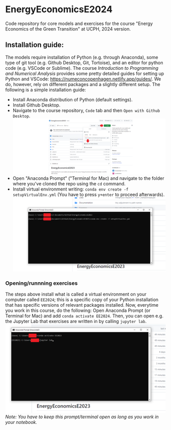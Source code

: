 # EnergyEconomicsE2024
Code repository for core models and exercises for the course "Energy Economics of the Green Transition" at UCPH, 2024 version.

## Installation guide:
The models require installation of Python (e.g. through Anaconda), some type of git tool (e.g. Github Desktop, Git, Tortoise), and an editor for python code (e.g. VSCode or Sublime). The course *Introduction to Programming and Numerical Analysis* provides some pretty detailed guides for setting up Python and VSCode: https://numeconcopenhagen.netlify.app/guides/. We do, however, rely on different packages and a slightly different setup. The following is a simple installation guide:
* Install Anaconda distribution of Python (default settings).
* Install Github Desktop.
* Navigate to the course repository, ```Code``` tab and then ```Open with Github Desktop```. 
  ![](screenDump1.png)
* Open "Anaconda Prompt" ("Terminal for Mac) and navigate to the folder where you've cloned the repo using the ```cd``` command.
* Install virtual environment writing: ```conda env create -f setupVirtualEnv.yml``` (You have to press ```y+enter``` to proceed afterwards).
  ![](screenDump2.png)

### Opening/runnning exercises
The steps above install what is called a virtual environment on your computer called ```EE2024```; this is a specific copy of your Python installation that has specific versions of relevant packages installed. Now, everytime you work in this course, do the following: Open Anaconda Prompt (or Terminal for Mac) and add ```conda activate EE2024```. Then, you can open e.g. the Jupyter Lab that exercises are written in by calling  ```jupyter lab```.
![](screenDump3.png)
*Note: You have to keep this prompt/terminal open as long as you work in your notebook.*
